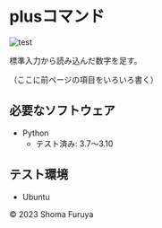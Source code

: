 # plusコマンド
![test](https://github.com/shoma-furuya/robosys202x/actions/workflows/test.yml/badge.svg)

標準入力から読み込んだ数字を足す。

（ここに前ページの項目をいろいろ書く）

## 必要なソフトウェア
* Python
  * テスト済み: 3.7〜3.10

## テスト環境
* Ubuntu

© 2023 Shoma Furuya
